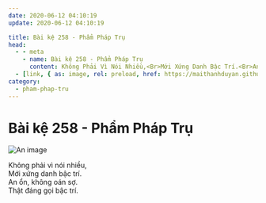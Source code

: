 ```yaml
---
date: 2020-06-12 04:10:19
update: 2020-06-12 04:10:19

title: Bài kệ 258 - Phẩm Pháp Trụ
head:
  - - meta
    - name: Bài kệ 258 - Phẩm Pháp Trụ
      content: Không Phải Vì Nói Nhiều,<Br>Mới Xứng Danh Bậc Trí.<Br>An Ổn, Không Oán Sợ.<Br>Thật Đáng Gọi Bậc Trí.<Br>
  - [link, { as: image, rel: preload, href: https://maithanhduyan.github.io/kinh-phap-cu/img/pham-phap-tru/pham-phap-tru-258.jpg }]
category:
  - pham-phap-tru
---
```


# Bài kệ 258 - Phẩm Pháp Trụ

![An image](/img/pham-phap-tru/pham-phap-tru-258.jpg)

Không phải vì nói nhiều,<br>Mới xứng danh bậc trí.<br>An ổn, không oán sợ.<br>Thật đáng gọi bậc trí.<br>
